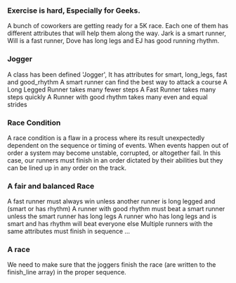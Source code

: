 ### Exercise is hard, Especially for Geeks. 

  A bunch of coworkers are getting ready for a 5K race. Each one of them has different attributes that will help them along the way. Jark is a smart runner, Will is a fast runner, Dove has long legs
  and EJ has good running rhythm.  
  
### Jogger
  A class has been defined 'Jogger', It has attributes for smart, long_legs, fast and good_rhythm
  A smart runner can find the best way to attack a course
  A Long Legged Runner takes many fewer steps
  A Fast Runner takes many steps quickly
  A Runner with good rhythm takes many even and equal strides  
  
### Race Condition
  A race condition is a  flaw in a process where its result unexpectedly dependent on the sequence or timing of events.
  When events happen out of order a system may become unstable, corrupted, or altogether fail. In this case, our runners must
  finish in an order dictated by their abilities but they can be lined up in any order on the track. 
  
### A fair and balanced Race
  A fast runner must always win unless another runner is long legged and (smart or has rhythm)
  A runner with good rhythm must beat a smart runner unless the smart runner has long legs
  A runner who has long legs and is smart and has rhythm will beat everyone else
  Multiple runners with the same attributes must finish in sequence 
  ...
  
### A race
  We need to make sure that the joggers finish the race (are written to the finish_line array) in the proper sequence. 
    
  
  
  
